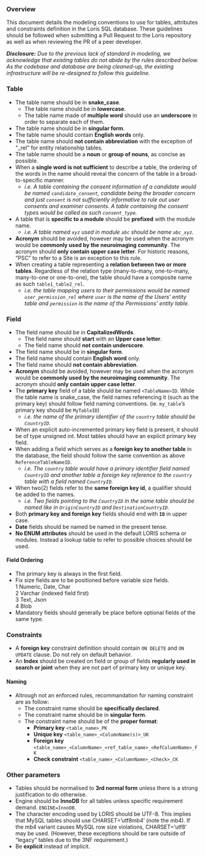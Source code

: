 ### Overview

This document details the modeling conventions to use for tables, attributes and constraints definition in the Loris SQL database. These guidelines should be followed when submitting a Pull Request to the Loris repository as well as when reviewing the PR of a peer developer.

***Disclosure:** Due to the previous lack of standard in modeling, we acknowledge that existing tables do not abide by the rules described below. As the codebase and database are being cleaned-up, the existing infrastructure will be re-designed to follow this guideline.*

### Table

- The table name should be in **snake_case**.  
  - The table name should be in **lowercase**.
  - The table name made of **multiple word** should use an **underscore** in order to separate each of them.
- The table name should be in **singular form**.
- The table name should contain **English words** only.
- The table name should **not contain abbreviation** with the exception of "\_rel" for entity relationship tables.
- The table name should be a **noun** or **group of nouns**, as concise as possible.
- When a **single word is not sufficient** to describe a table, the ordering of the words in the name should reveal the concern of the table in a broad-to-specific manner. 
  - *i.e. A table containing the consent information of a candidate would be named `candidate_consent`, candidate being the broader concern and just `consent` is not sufficiently informative to rule out user consents and examiner consents. A table containing the consent types would be called as such `consent_type`.*
- A table that is **specific to a module** should be **prefixed** with the module name.
  - *i.e. A table named `xyz` used in module `abc` should be name `abc_xyz`.*
- **Acronym** should be avoided, however may be used when the acronym would be **commonly used by the neuroimaging community**. The acronym should **only contain upper case letter**. For historic reasons, “PSC” to refer to a Site is an exception to this rule.
- When creating a table representing a **relation between two or more tables**. Regardless of the relation type (many-to-many, one-to-many, many-to-one or one-to-one), the table should have a composite name as such `table1_table2_rel`.
  - *i.e. the table mapping users to their permissions would be named `user_permission_rel` where `user` is the name of the Users' entity table and `permission` is the name of the Permissions' entity table.*

### Field

- The field name should be in **CapitalizedWords**.
  - The field name should **start** with an **Upper case letter**.
  - The field name should **not contain underscore**.
- The field name should be in **singular form**.
- The field name should contain **English word** only.
- The field name should **not contain abbreviation**.
- **Acronym** should be avoided, however may be used when the acronym would be **commonly used by the neuroimaging community**. The acronym should **only contain upper case letter**.
- The **primary key** field of a table should be named `<TableName>ID`. While the table name is snake_case, the field names referencing it (such as the primary key) should follow field naming conventions. (ie. `my_table`’s primary key should be `MyTableID`)
  - *i.e. the name of the primary identifier of the `country` table should be `CountryID`.*
- When an explicit auto-incremented primary key field is present, it should be of type unsigned int. Most tables should have an explicit primary key field.
- When adding a field which serves as a **foreign key to another table** in the database, the field should follow the same convention as above `ReferenceTableNameID`. 
  - *i.e. The `country` table would have a primary identifier field named `CountryID` and another table a foreign key reference to the `country` table with a field named `CountryID`.*
- When two(2) fields refer to the **same foreign key id**, a qualifier should be added to the names.
  - *i.e. Two fields pointing to the `CountryID` in the same table should be named like in `OriginCountryID` and `DestinationCountryID`.*
- Both **primary key and foreign key** fields should end with **`ID`** in upper case.
- **Date** fields should be named be named in the present tense.
- **No ENUM attributes** should be used in the default LORIS schema or modules. Instead a lookup table to refer to possible choices should be used.

#### Field Ordering

- The primary key is always in the first field.
- Fix size fields are to be positioned before variable size fields.  
  1 Numeric, Date, Char  
  2 Varchar (indexed field first)  
  3 Text, Json  
  4 Blob  
- Mandatory fields should generally be place before optional fields of the same type.


### Constraints

- A **foreign key** constraint definition should contain `ON DELETE` and `ON UPDATE` clause. Do not rely on default behavior.
- An **Index** should be created on field or group of fields **regularly used in search or joint** when they are not part of primary key or unique key.

#### Naming
- Altrough not an enforced rules, recommandation for naming constraint are as follow:
  - The constraint name should be **specifically declared**.
  - The constraint name should be in **singular form**.
  - The constraint name should be of the **proper format**:
    - **Primary key** `<table_name>_PK`
    - **Unique key** `<table_name>_<ColumnName(s)>_UK`
    - **Foreign key** `<table_name>_<ColumnName>_<ref_table_name>_<RefColumnName>_FK`
    - **Check constraint** `<table_name>_<ColumnName>_<Check>_CK`


### Other parameters
- Tables should be normalised to **3rd normal form**  unless there is a strong justification to do otherwise.
- Engine should be **InnoDB** for all tables unless specific requirement demand. `ENGINE=InnoDB`.
- The character encoding used by LORIS should be UTF-8. This implies that MySQL tables should use CHARSET=’utf8mb4’ (note the mb4). If the mb4 variant causes MySQL row size violations, CHARSET=’utf8’ may be used. (However, these exceptions should be rare outside of “legacy” tables due to the 3NF requirement.)
- Be **explicit** instead of implicit. 



